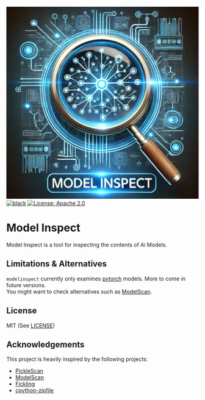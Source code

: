 ![ModelInpect Banner](/images/ModelInspect.png)
[![black](https://github.com/interwebshack/modelinspect/actions/workflows/black.yml/badge.svg)](https://github.com/interwebshack/modelinspect/actions/workflows/black.yml)
[![License: Apache 2.0](https://img.shields.io/crates/l/apa)](https://opensource.org/license/mit/)

# Model Inspect  
Model Inspect is a tool for inspecting the contents of Ai Models.  

## Limitations & Alternatives

`modelinspect` currently only examines [pytorch](https://pytorch.org/) models.  More to come in future versions.  
You might want to check alternatives such as [ModelScan](https://github.com/protectai/modelscan).  

## License

MIT (See [LICENSE](./LICENSE))

## Acknowledgements

This project is heavily inspired by the following projects: 
* [PickleScan](https://github.com/mmaitre314/picklescan)  
* [ModelScan](https://github.com/protectai/modelscan)  
* [Fickling](https://github.com/trailofbits/fickling)  
* [cpython-zipfile](https://github.com/akheron/cpython/blob/master/Lib/zipfile.py)  

